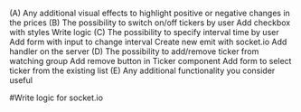 (A) Any additional visual effects to highlight positive or negative changes in the prices
(B) The possibility to switch on/off tickers by user
  Add checkbox with styles
  Write logic
(C) The possibility to specify interval time by user
  Add form with input to change interval
  Create new emit with socket.io
  Add handler on the server
(D) The possibility to add/remove ticker from watching group
  Add remove button in Ticker component
  Add form to select ticker from the existing list
(E) Any additional functionality you consider useful

#Write logic for socket.io